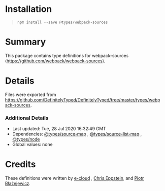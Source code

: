 # Installation

> `npm install --save @types/webpack-sources`

# Summary

This package contains type definitions for webpack-sources (https://github.com/webpack/webpack-sources).

# Details

Files were exported from https://github.com/DefinitelyTyped/DefinitelyTyped/tree/master/types/webpack-sources.

### Additional Details

* Last updated: Tue, 28 Jul 2020 16:32:49 GMT
* Dependencies: [@types/source-map](https://npmjs.com/package/@types/source-map)
  , [@types/source-list-map](https://npmjs.com/package/@types/source-list-map)
  , [@types/node](https://npmjs.com/package/@types/node)
* Global values: none

# Credits

These definitions were written by [e-cloud](https://github.com/e-cloud)
, [Chris Eppstein](https://github.com/chriseppstein), and [Piotr Błażejewicz](https://github.com/peterblazejewicz).
